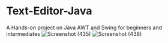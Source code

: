 # Text-Editor-Java
A Hands-on project on Java AWT and Swing for beginners and intermediates
![Screenshot (435)](https://user-images.githubusercontent.com/71882912/184921836-948d6c9f-01ca-4b33-83af-26a60c1dad0d.png)
![Screenshot (438)](https://user-images.githubusercontent.com/71882912/184924299-311d882f-b63d-46cb-9be2-d2357642d277.png)

